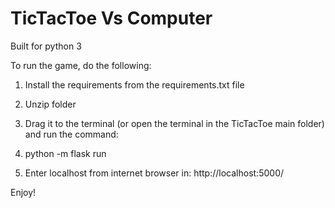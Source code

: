 # TicTacToe Vs Computer

Built for python 3

To run the game, do the following:

1) Install the requirements from the requirements.txt file

2) Unzip folder

3) Drag it to the terminal (or open the terminal in the TicTacToe main folder) and run the command:

4) python -m flask run

5) Enter localhost from internet browser in: http://localhost:5000/

Enjoy!
